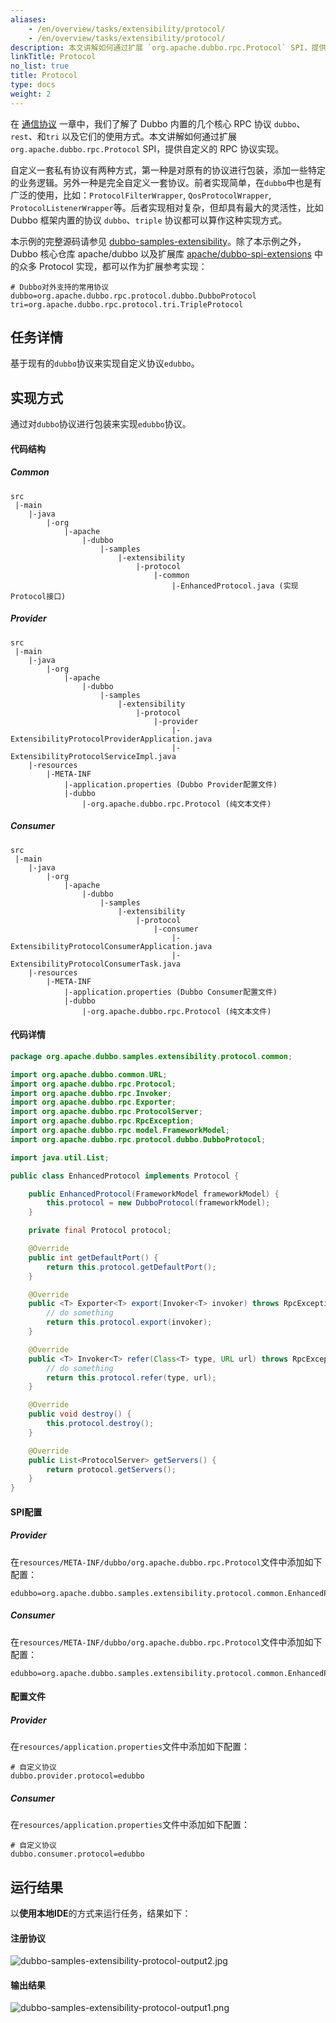 ```yaml
---
aliases:
    - /en/overview/tasks/extensibility/protocol/
    - /en/overview/tasks/extensibility/protocol/
description: 本文讲解如何通过扩展 `org.apache.dubbo.rpc.Protocol` SPI，提供自定义的 RPC 协议实现。
linkTitle: Protocol
no_list: true
title: Protocol
type: docs
weight: 2
---
```


在 [通信协议](/en/overview/mannual/java-sdk/tasks/protocols/) 一章中，我们了解了 Dubbo 内置的几个核心 RPC 协议 `dubbo`、`rest`、和`tri` 以及它们的使用方式。本文讲解如何通过扩展 `org.apache.dubbo.rpc.Protocol` SPI，提供自定义的 RPC 协议实现。

自定义一套私有协议有两种方式，第一种是对原有的协议进行包装，添加一些特定的业务逻辑。另外一种是完全自定义一套协议。前者实现简单，在`dubbo`中也是有广泛的使用，比如：`ProtocolFilterWrapper`, `QosProtocolWrapper`, `ProtocolListenerWrapper`等。后者实现相对复杂，但却具有最大的灵活性，比如 Dubbo 框架内置的协议 `dubbo`、`triple` 协议都可以算作这种实现方式。

本示例的完整源码请参见 [dubbo-samples-extensibility](https://github.com/apache/dubbo-samples/blob/master/10-task/dubbo-samples-extensibility/)。除了本示例之外，Dubbo 核心仓库 apache/dubbo 以及扩展库 [apache/dubbo-spi-extensions](https://github.com/apache/dubbo-spi-extensions/tree/master/dubbo-protocol-extensions/) 中的众多 Protocol 实现，都可以作为扩展参考实现：

```properties
# Dubbo对外支持的常用协议
dubbo=org.apache.dubbo.rpc.protocol.dubbo.DubboProtocol
tri=org.apache.dubbo.rpc.protocol.tri.TripleProtocol
```

## 任务详情

基于现有的`dubbo`协议来实现自定义协议`edubbo`。

## 实现方式

通过对`dubbo`协议进行包装来实现`edubbo`协议。

#### 代码结构

##### Common

```properties
src
 |-main
    |-java
        |-org
            |-apache
                |-dubbo
                    |-samples
                        |-extensibility
                            |-protocol
                                |-common
                                    |-EnhancedProtocol.java (实现Protocol接口)
```

##### Provider
```properties
src
 |-main
    |-java
        |-org
            |-apache
                |-dubbo
                    |-samples
                        |-extensibility
                            |-protocol
                                |-provider
                                    |-ExtensibilityProtocolProviderApplication.java
                                    |-ExtensibilityProtocolServiceImpl.java
    |-resources
        |-META-INF
            |-application.properties (Dubbo Provider配置文件)
            |-dubbo
                |-org.apache.dubbo.rpc.Protocol (纯文本文件)
```

##### Consumer
```properties
src
 |-main
    |-java
        |-org
            |-apache
                |-dubbo
                    |-samples
                        |-extensibility
                            |-protocol
                                |-consumer
                                    |-ExtensibilityProtocolConsumerApplication.java
                                    |-ExtensibilityProtocolConsumerTask.java
    |-resources
        |-META-INF
            |-application.properties (Dubbo Consumer配置文件)
            |-dubbo
                |-org.apache.dubbo.rpc.Protocol (纯文本文件)
```

#### 代码详情
```java
package org.apache.dubbo.samples.extensibility.protocol.common;

import org.apache.dubbo.common.URL;
import org.apache.dubbo.rpc.Protocol;
import org.apache.dubbo.rpc.Invoker;
import org.apache.dubbo.rpc.Exporter;
import org.apache.dubbo.rpc.ProtocolServer;
import org.apache.dubbo.rpc.RpcException;
import org.apache.dubbo.rpc.model.FrameworkModel;
import org.apache.dubbo.rpc.protocol.dubbo.DubboProtocol;

import java.util.List;

public class EnhancedProtocol implements Protocol {

    public EnhancedProtocol(FrameworkModel frameworkModel) {
        this.protocol = new DubboProtocol(frameworkModel);
    }

    private final Protocol protocol;

    @Override
    public int getDefaultPort() {
        return this.protocol.getDefaultPort();
    }

    @Override
    public <T> Exporter<T> export(Invoker<T> invoker) throws RpcException {
        // do something
        return this.protocol.export(invoker);
    }

    @Override
    public <T> Invoker<T> refer(Class<T> type, URL url) throws RpcException {
        // do something
        return this.protocol.refer(type, url);
    }

    @Override
    public void destroy() {
        this.protocol.destroy();
    }

    @Override
    public List<ProtocolServer> getServers() {
        return protocol.getServers();
    }
}
```

#### SPI配置

##### Provider

在`resources/META-INF/dubbo/org.apache.dubbo.rpc.Protocol`文件中添加如下配置：
```properties
edubbo=org.apache.dubbo.samples.extensibility.protocol.common.EnhancedProtocol
```

##### Consumer

在`resources/META-INF/dubbo/org.apache.dubbo.rpc.Protocol`文件中添加如下配置：
```properties
edubbo=org.apache.dubbo.samples.extensibility.protocol.common.EnhancedProtocol
```

#### 配置文件

##### Provider

在`resources/application.properties`文件中添加如下配置：
```properties
# 自定义协议
dubbo.provider.protocol=edubbo
```

##### Consumer

在`resources/application.properties`文件中添加如下配置：
```properties
# 自定义协议
dubbo.consumer.protocol=edubbo
```

## 运行结果
以**使用本地IDE**的方式来运行任务，结果如下：

#### 注册协议

![dubbo-samples-extensibility-protocol-output2.jpg](/imgs/v3/tasks/extensibility/dubbo-samples-extensibility-protocol-output2.jpg)

#### 输出结果

![dubbo-samples-extensibility-protocol-output1.png](/imgs/v3/tasks/extensibility/dubbo-samples-extensibility-protocol-output1.png)
